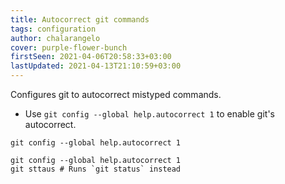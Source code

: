 ```yaml
---
title: Autocorrect git commands
tags: configuration
author: chalarangelo
cover: purple-flower-bunch
firstSeen: 2021-04-06T20:58:33+03:00
lastUpdated: 2021-04-13T21:10:59+03:00
---
```


Configures git to autocorrect mistyped commands.

- Use `git config --global help.autocorrect 1` to enable git's autocorrect.

```shell
git config --global help.autocorrect 1
```

```shell
git config --global help.autocorrect 1
git sttaus # Runs `git status` instead
```
